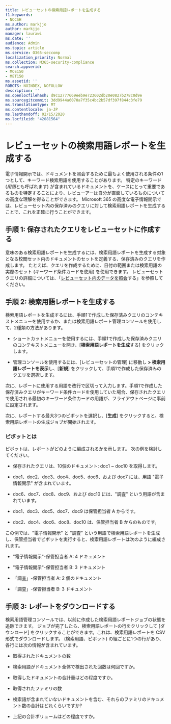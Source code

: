 ```yaml
---
title: レビューセットの検索用語レポートを生成する
f1.keywords:
- NOCSH
ms.author: markjjo
author: markjjo
manager: laurawi
ms.date: ''
audience: Admin
ms.topic: article
ms.service: O365-seccomp
localization_priority: Normal
ms.collection: M365-security-compliance
search.appverid:
- MOE150
- MET150
ms.assetid: ''
ROBOTS: NOINDEX, NOFOLLOW
description: ''
ms.openlocfilehash: d9c12777669eeb9e723602db20e0827b278c0d9e
ms.sourcegitcommit: 3dd9944a6070a7f35c4bc2b57df397f844c3fe79
ms.translationtype: MT
ms.contentlocale: ja-JP
ms.lasthandoff: 02/15/2020
ms.locfileid: "42081564"
---
```

# <a name="generate-search-term-report-for-a-review-set"></a>レビューセットの検索用語レポートを生成する

電子情報開示では、ドキュメントを照会するために最もよく使用される条件の1つとして、キーワード検索用語を使用することがあります。 特定のキーワード (*用語*とも呼ばれます) が含まれているドキュメントを、ケースにとって重要であるものを特定することにより、レビューアーは自分が直面しているものについての高度な理解を得ることができます。 Microsoft 365 の高度な電子情報開示では、レビューセット内の保存済みのクエリに対して検索用語レポートを生成することで、これを正確に行うことができます。

## <a name="step-1-create-a-saved-query-in-the-review-set"></a>手順 1: 保存されたクエリをレビューセットに作成する

意味のある検索用語レポートを生成するには、検索用語レポートを生成する対象となる校閲セット内のドキュメントのセットを定義する、保存済みのクエリを作成します。 たとえば、クエリを作成するために、日付の範囲または検索用語の実際のセット (キーワード条件カードを使用) を使用できます。 レビューセットクエリの詳細については、「[レビューセット内のデータを照会](review-set-search.md)する」を参照してください。

## <a name="step-2-generate-a-search-term-report"></a>手順 2: 検索用語レポートを生成する

検索用語レポートを生成するには、手順1で作成した保存済みクエリのコンテキストメニューを使用するか、または検索用語レポート管理コンソールを使用して、2種類の方法があります。

- ショートカットメニューを使用するには、手順1で作成した保存済みクエリのコンテキストメニューを開き、[**検索用語レポートを生成**する] をクリックします。

- 管理コンソールを使用するには、[レビューセットの管理] に移動し **> 検索用語レポートを表示**し、[**新規**] をクリックして、手順1で作成した保存済みのクエリを選択します。

次に、レポートに使用する用語を改行で区切って入力します。手順1で作成した保存済みクエリがキーワード条件カードを使用していた場合、保存されたクエリで使用される最初のキーワード条件カードの用語が、フライアウトページに事前に設定されます。

次に、レポートする最大3つのピボットを選択し、[**生成**] をクリックすると、検索用語レポートの生成ジョブが開始されます。

### <a name="what-is-a-pivot"></a>ピボットとは

ピボットは、レポートがどのように編成されるかを示します。 次の例を検討してください。

- 保存されたクエリは、10個のドキュメント: doc1 ~ doc10 を取得します。

- doc1、doc2、doc3、doc4、doc5、doc6、および doc7 には、用語 "電子情報開示" が含まれています。

- doc6、doc7、doc8、doc9、および doc10 には、"調査" という用語が含まれています。

- doc1、doc3、doc5、doc7、doc9 は保管担当者 A からです。

- doc2、doc4、doc6、doc8、doc10 は、保管担当者 B からのものです。

この例では、"電子情報開示" と "調査" という用語で検索用語レポートを生成し、保管担当者でピボットを実行すると、検索用語レポートは次のように編成されます。

- "電子情報開示"-保管担当者 A: 4 ドキュメント

- "電子情報開示"-保管担当者 B: 3 ドキュメント

- 「調査」-保管担当者 A: 2 個のドキュメント

- 「調査」-保管担当者 B: 3 ドキュメント

## <a name="step-3-download-report"></a>手順 3: レポートをダウンロードする

検索用語管理コンソールでは、以前に作成した検索用語レポートジョブの状態を追跡できます。 ジョブが完了したら、検索用語レポートの行をクリックして [ダウンロード] をクリックすることができます。これは、検索用語レポートを CSV 形式でダウンロードします。 (検索用語、ピボット) の組ごとに1つの行があり、各行には次の情報が含まれています。

- 取得されたドキュメントの数

- 検索用語がドキュメント全体で検出された回数は何回ですか。

- 取得したドキュメントの合計量はどの程度ですか。

- 取得されたファミリの数

- 検索語が含まれていないドキュメントを含む、それらのファミリのドキュメント数の合計はどれくらいですか?

- 上記の合計ボリュームはどの程度ですか。
